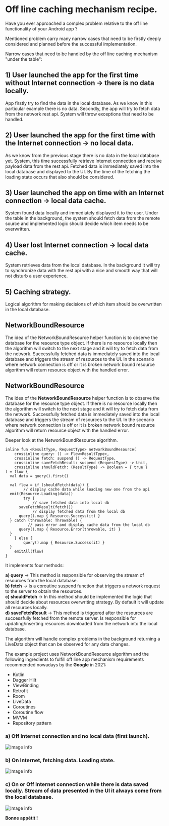 # Off line caching mechanism recipe.

Have you ever approached a complex problem relative to the off line functionality of your Android app ?

Mentioned problem carry many narrow cases that need to be firstly deeply considered and planned before the successful implementation.

Narrow cases that need to be handled by the off line caching mechanism "under the table":

## 1) User launched the app for the first time without Internet connection -> there is no data locally.

App firstly try to find the data in the local database. As we know in this particular example there is no data. Secondly, the app will try to fetch data from the network rest api. System will throw exceptions that need to be handled.

## 2) User launched the app for the first time with the Internet connection -> no local data.

As we know from the previous stage there is no data in the local database yet. System, this time successfully retrieve Internet connection and receive payload data from the rest api. Fetched data is immediately saved into the local database and displayed to the UI. By the time of the fetching the loading state occurs that also should be considered.

##   3) User launched the app on time with an Internet connection -> local data cache.

System found data locally and immediately displayed it to the user. Under the table in the background, the system should fetch data from the remote source and implemented logic should decide which item needs to be overwritten.

##   4) User lost Internet connection -> local data cache.

System retrieves data from the local database. In the background it will try to synchronize data with the rest api with a nice and smooth way that will not disturb a user experience.

## 5) Caching strategy.

Logical algorithm for making decisions of which item should be overwritten in the local database.

## NetworkBoundResource

The idea of the NetworkBoundResource helper function is to observe the database for the resource type object. If there is no resource locally then the algorithm will switch to the next stage and it will try to fetch data from the network. Successfully fetched data is immediately saved into the local database and triggers the stream of resources to the UI. In the scenario where network connection is off or it is broken network bound resource algorithm will return resource object with the handled error.


## NetworkBoundResource

The idea of the **NetworkBoundResource** helper function is to observe the database for the resource type object. If there is no resource locally then the algorithm will switch to the next stage and it will try to fetch data from the network. Successfully fetched data is immediately saved into the local database and triggers the stream of resources to the UI. In the scenario where network connection is off or it is broken network bound resource algorithm will return resource object with the handled error.

Deeper look at the NetworkBoundResource algorithm.


	inline fun <ResultType, RequestType> networkBoundResource(  
	    crossinline query: () -> Flow<ResultType>,  
	    crossinline fetch: suspend () -> RequestType,  
	    crossinline saveFetchResult: suspend (RequestType) -> Unit,  
	    crossinline shouldFetch: (ResultType) -> Boolean = { true }  
	) = flow {  
	  val data = query().first()  
	  
	  val flow = if (shouldFetch(data)) {  
	        // display cache data while loading new one from the api  
	  emit(Resource.Loading(data))  
	        try {  
	            // save fetched data into local db  
		  saveFetchResult(fetch())  
	            // display fetched data from the local db  
		  query().map { Resource.Success(it) }  
	  } catch (throwable: Throwable) {  
	          // pass error and display cache data from the local db  
		  query().map { Resource.Error(throwable, it) }  
	  }  
	    } else {  
	        query().map { Resource.Success(it) }  
	  }  
		emitAll(flow)  
	}


It implements four methods:  

**a)  query** -> This method is responsible for observing the stream of resources from the local database.  
**b) fetch** -> Is a coroutine suspend function that triggers a network request to the server to obtain the resources.  
**c) shouldFetch** -> In this method should be implemented the logic that should decide about resources overwriting strategy. By default it will update all resources locally.  
**d) saveFetchResult** -> This method is triggered after the resources are successfully fetched from the remote server. Is responsible for updating/inserting resources downloaded from the network into the local database.

The algorithm will handle complex problems in the background returning a LiveData object that can be observed for any data changes.  

The example project uses NetworkBoundResource algorithm and the following ingredients to fulfill off line app mechanism requirements recommended nowadays by the **Google** in 2021:

- Kotlin  
- Dagger Hilt  
- ViewBinding  
- Retrofit  
- Room  
- LiveData  
- Coroutines  
- Coroutine flow  
- MVVM  
- Repository pattern

  

### a) Off Internet connection and no local data (first launch).  

![image info](./img/1_off_internet_no_local_data.png)



### b) On Internet, fetching data. Loading state.

![image info](./img/2_on_internet_fetching_data.png)



### c) On or Off Internet connection while there is data saved locally. Stream of data presented in the UI it always come from the local database.

![image info](./img/3_on_off_cache_display.png)





**Bonne appétit !**